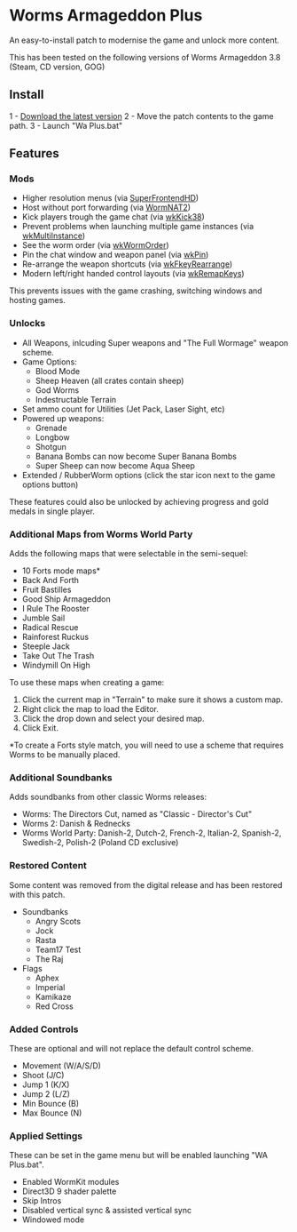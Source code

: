 # Worms Armageddon Plus
An easy-to-install patch to modernise the game and unlock more content.

This has been tested on the following versions of Worms Armageddon
 3.8 (Steam, CD version, GOG)


## Install
 1 - [Download the latest version](https://github.com/M4RCK5/WA-Plus-Batch/archive/refs/heads/master.zip)
 2 - Move the patch contents to the game path.
 3 - Launch "Wa Plus.bat"

## Features

### Mods
 - Higher resolution menus (via [SuperFrontendHD](https://worms2d.info/SuperFrontendHD))
 - Host without port forwarding (via [WormNAT2](https://worms2d.info/WormNAT2))
 - Kick players trough the game chat (via [wkKick38](https://worms2d.info/WkKick38))
 - Prevent problems when launching multiple game instances (via [wkMultiInstance](https://worms2d.info/WkMultiInstance))
 - See the worm order (via [wkWormOrder](https://worms2d.info/WkWormOrder))
 - Pin the chat window and weapon panel (via [wkPin](https://worms2d.info/WkPin))
 - Re-arrange the weapon shortcuts (via [wkFkeyRearrange](https://worms2d.info/FkeyRearrange))
 - Modern left/right handed control layouts (via [wkRemapKeys](https://worms2d.info/WkRemapKeys))

This prevents issues with the game crashing, switching windows and hosting games.

### Unlocks
 - All Weapons, inlcuding Super weapons and "The Full Wormage" weapon scheme.
 - Game Options:
 	- Blood Mode
 	- Sheep Heaven (all crates contain sheep)
 	- God Worms
 	- Indestructable Terrain
 - Set ammo count for Utilities (Jet Pack, Laser Sight, etc)
 - Powered up weapons:
 	- Grenade
 	- Longbow
 	- Shotgun 
 	- Banana Bombs can now become Super Banana Bombs 
 	- Super Sheep can now become Aqua Sheep
 - Extended / RubberWorm options (click the star icon next to the game options button)

These features could also be unlocked by achieving progress and gold medals in single player.

### Additional Maps from Worms World Party
Adds the following maps that were selectable in the semi-sequel:
 - 10 Forts mode maps*
 - Back And Forth
 - Fruit Bastilles
 - Good Ship Armageddon
 - I Rule The Rooster
 - Jumble Sail
 - Radical Rescue
 - Rainforest Ruckus
 - Steeple Jack
 - Take Out The Trash
 - Windymill On High

To use these maps when creating a game:
1. Click the current map in "Terrain" to make sure it shows a custom map.
2. Right click the map to load the Editor.
3. Click the drop down and select your desired map.
4. Click Exit.

*To create a Forts style match, you will need to use a scheme that requires Worms to be manually placed.

### Additional Soundbanks
Adds soundbanks from other classic Worms releases:
 - Worms: The Directors Cut, named as "Classic - Director's Cut"
 - Worms 2: Danish & Rednecks
 - Worms World Party: Danish-2, Dutch-2, French-2, Italian-2, Spanish-2, Swedish-2, Polish-2 (Poland CD exclusive)
 
### Restored Content
Some content was removed from the digital release and has been restored with this patch.
 - Soundbanks
 	- Angry Scots
	- Jock
	- Rasta
	- Team17 Test
	- The Raj
- Flags
	- Aphex
	- Imperial
	- Kamikaze
	- Red Cross

### Added Controls
These are optional and will not replace the default control scheme.
 - Movement (W/A/S/D)
 - Shoot (J/C)
 - Jump 1 (K/X)
 - Jump 2 (L/Z)
 - Min Bounce (B)
 - Max Bounce (N)

### Applied Settings
These can be set in the game menu but will be enabled launching "WA Plus.bat".
 - Enabled WormKit modules
 - Direct3D 9 shader palette
 - Skip Intros
 - Disabled vertical sync & assisted vertical sync
 - Windowed mode
